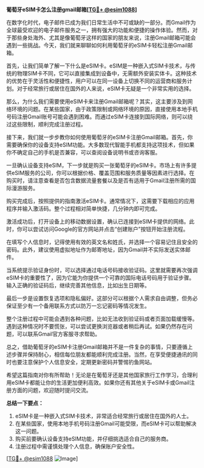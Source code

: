 **葡萄牙eSIM卡怎么注册gmail邮箱[[TG💪+ @esim1088](https://t.me/s/esim1088)]**

在数字化时代，电子邮件已成为我们日常生活中不可或缺的一部分。而Gmail作为全球最受欢迎的电子邮件服务之一，拥有强大的功能和便捷的操作体验。然而，对于那些身处海外、尤其是像葡萄牙这样的国家的朋友来说，注册Gmail邮箱可能会遇到一些挑战。今天，我们就来聊聊如何利用葡萄牙的eSIM卡轻松注册Gmail邮箱。

首先，让我们简单了解一下什么是eSIM卡。eSIM是一种嵌入式SIM卡技术，与传统的物理SIM卡不同，它可以直接集成到设备中，无需额外安装实体卡。这种技术的优势在于灵活性和便捷性，用户可以在同一设备上切换不同的运营商和服务计划。对于经常旅行或居住在国外的人来说，eSIM卡无疑是一个非常实用的选择。

那么，为什么我们需要使用eSIM卡来注册Gmail邮箱呢？其实，这主要涉及到网络环境的问题。在某些国家，由于政策限制或网络环境的原因，直接使用本地手机号码注册Gmail账号可能会遇到困难。而通过eSIM卡连接到国际网络，则可以绕过这些限制，顺利完成注册过程。

接下来，我们就一步步教你如何使用葡萄牙的eSIM卡注册Gmail邮箱。首先，你需要确保你的设备支持eSIM功能。大多数现代智能手机都支持这项技术，但如果你不确定自己的手机是否兼容，可以查阅设备说明书或咨询客服。

一旦确认设备支持eSIM，下一步就是购买一张葡萄牙的eSIM卡。市场上有许多提供eSIM服务的公司，你可以根据价格、覆盖范围和服务质量等因素进行选择。在购买时，请注意查看是否包含数据流量套餐以及是否有适用于Gmail注册所需的国际漫游服务。

购买完成后，按照提供的指南激活eSIM卡。通常情况下，这需要下载相应的应用程序并输入激活码。整个过程相对简单快捷，几分钟内即可完成。

激活成功后，打开设备上的移动数据设置，确认已连接到eSIM卡提供的网络。此时，你可以尝试访问Google的官方网站并点击“创建账户”按钮开始注册流程。

在填写个人信息时，记得使用有效的英文名和姓氏，并选择一个容易记住且安全的密码。此外，建议使用虚拟地址作为邮寄地址，因为Gmail并不实际发送实体邮件。

当系统提示验证身份时，可以选择通过电话号码接收验证码。这里就需要再次强调eSIM卡的重要性了，因为它能为你提供一个可靠的国际电话号码用于验证步骤。输入正确的验证码后，继续完善其他信息，比如出生日期等。

最后一步是设置恢复选项和隐私偏好。这部分可以根据个人需求自由调整，但务必保证至少有一个备用联系方式以防万一忘记密码等情况发生。

整个注册过程中可能会遇到各种问题，比如无法收到验证码或者页面加载缓慢等。遇到这种情况时不要慌张，可以尝试更换浏览器或者稍后再试。如果仍然存在问题，可以联系Gmail官方客服寻求帮助。

总之，借助葡萄牙的eSIM卡注册Gmail邮箱并不是一件复杂的事情，只要遵循上述步骤并保持耐心，相信每位朋友都能顺利完成注册。当然，在享受便捷通讯的同时也要注意保护个人信息安全，定期更新密码并警惕钓鱼网站。

希望这篇指南对你有所帮助！无论是在葡萄牙还是其他国家旅行工作学习，合理利用eSIM卡都能让你的生活更加便利高效。如果你还有其他关于eSIM卡或Gmail注册方面的问题，欢迎随时提问交流。

**总结一下要点：**
1. eSIM卡是一种嵌入式SIM卡技术，非常适合经常旅行或居住在国外的人士。
2. 在某些国家，使用本地手机号码注册Gmail可能受限，而eSIM卡可以帮助解决这一问题。
3. 购买前要确认设备支持eSIM功能，并仔细挑选适合自己的服务商。
4. 注册过程中需谨慎处理个人信息，确保账户安全性。

[[TG💪+ @esim1088](https://t.me/s/esim1088) ![Image](https://i.postimg.cc/4NQfJmqS/Snipaste-2025-05-13-00-14-12.png)]